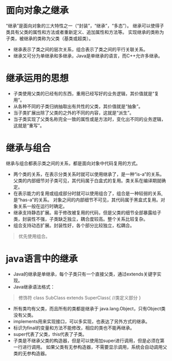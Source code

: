 # 面向对象之继承
“继承”是面向对象的三大特性之一（“封装”，“继承”，“多态”）。
继承可以使得子类具有父类的属性和方法或者重新定义、追加属性和方法等。
实现继承的类称为子类，被继承的类称为父类（基类或超类）。
- 继承表示了类之间的层次关系，组合表示了类之间的平行关联关系。
- 继承又可分为单继承和多继承，Java是单继承的语言，而C++允许多继承。

# 继承运用的思想
- 子类使用父类的已经有的东西，重用已经写好的业务逻辑，其价值就是“复用”。
- 从各种不同的子类归纳抽取出有共性的父类，其价值就是“抽象”。
- 当子类扩展出除了父类的之外的不同的内容，这就是“派生”。
- 当子类实现了父类名称完全一致的属性或是方法时，变化出不同的业务逻辑，这就是“重写”。

# 继承与组合
继承与组合都表示类之间的关系，都是面向对象中代码复用的方式。
- 两个类的关系，在表示分类关系时就可以使用继承了，是一种“is-a”的关系。
父类的内部细节对子类可见，其代码属于白盒式的复用。类关系在编译期就确定。
- 在表示能力的复用或组成部分时就可以使用组合了，组合是一种较弱的关系,是“has-a”的关系。
对象之间的内部细节不可见，其代码属于黑盒式复用。对象关系一般在运行时确定。
- 继承支持静态扩展。易于修改被复用的代码，但是父类的细节全部暴露给子类，封装性不强，子类缺乏独立，耦合度较高。整个关系比较复杂。
- 组合支持动态扩展。封装性好，各个部分比较独立，松耦合。
> 优先使用组合。

# java语言中的继承
- Java的继承是单继承，每个子类只有一个直接父类，通过extends关键字实现。
- Java继承语法格式：
> 修饰符 class SubClass extends SuperClass{  //类定义部分      }
- 所有类均有父类，而且所有的类都是继承于 java.lang.Object，只有Object类没有父类。
- implements用来实现接口，可以多实现，也表达了另外方式的继承。
- 标识为final的变量和方法不能修改，相应的类也不能再继承。
- super代表了父类，this代表了子类。
- 子类是不继承父类的构造器，但是可以使用加super进行调用，但是必须在第一行进行调用。
如果父类有无参构造器，不需要显示调用，系统会自动调用父类的无参构造器。
